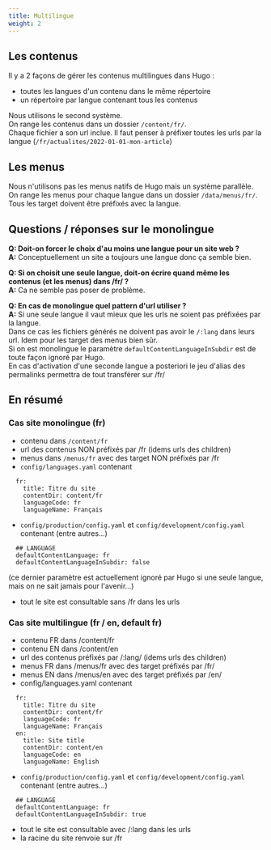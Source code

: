 ```yaml
---
title: Multilingue
weight: 2
---
```




## Les contenus

Il y a 2 façons de gérer les contenus multilingues dans Hugo :
- toutes les langues d'un contenu dans le même répertoire
- un répertoire par langue contenant tous les contenus

Nous utilisons le second système.  
On range les contenus dans un dossier `/content/fr/`.  
Chaque fichier a son url inclue. Il faut penser à préfixer toutes les urls par la langue (`/fr/actualites/2022-01-01-mon-article`)

## Les menus

Nous n'utilisons pas les menus natifs de Hugo mais un système parallèle.  
On range les menus pour chaque langue dans un dossier `/data/menus/fr/`. Tous les target doivent être préfixés avec la langue.


## Questions / réponses sur le monolingue

**Q: Doit-on forcer le choix d'au moins une langue pour un site web ?**  
**A:** Conceptuellement un site a toujours une langue donc ça semble bien.  

**Q: Si on choisit une seule langue, doit-on écrire quand même les contenus (et les menus) dans /fr/ ?**   
**A:** Ca ne semble pas poser de problème.  

**Q: En cas de monolingue quel pattern d'url utiliser ?**   
**A:** Si une seule langue il vaut mieux que les urls ne soient pas préfixées par la langue.  
Dans ce cas les fichiers générés ne doivent pas avoir le `/:lang` dans leurs url. Idem pour les target des menus bien sûr.  
Si on est monolingue le paramètre `defaultContentLanguageInSubdir` est de toute façon ignoré par Hugo.  
En cas d'activation d'une seconde langue a posteriori le jeu d'alias des permalinks permettra de tout transférer sur /fr/  


## En résumé

### Cas site monolingue (fr)
- contenu dans `/content/fr`
- url des contenus NON préfixés par /fr (idems urls des children)
- menus dans `/menus/fr` avec des target NON préfixés par /fr
- `config/languages.yaml` contenant
```
  fr:
    title: Titre du site
    contentDir: content/fr
    languageCode: fr
    languageName: Français
```
- `config/production/config.yaml` et `config/development/config.yaml` contenant (entre autres...)
```
  ## LANGUAGE
  defaultContentLanguage: fr
  defaultContentLanguageInSubdir: false
```
(ce dernier paramètre est actuellement ignoré par Hugo si une seule langue, mais on ne sait jamais pour l'avenir...)  
- tout le site est consultable sans /fr dans les urls

### Cas site multilingue (fr / en, default fr)
- contenu FR dans /content/fr
- contenu EN dans /content/en
- url des contenus préfixés par /:lang/ (idems urls des children)
- menus FR dans /menus/fr avec des target préfixés par /fr/
- menus EN dans /menus/en avec des target préfixés par /en/
- config/languages.yaml contenant
```
  fr:
    title: Titre du site
    contentDir: content/fr
    languageCode: fr
    languageName: Français
  en:
    title: Site title
    contentDir: content/en
    languageCode: en
    languageName: English
```
- `config/production/config.yaml` et `config/development/config.yaml` contenant (entre autres...)
```
  ## LANGUAGE
  defaultContentLanguage: fr
  defaultContentLanguageInSubdir: true
```
- tout le site est consultable avec /:lang dans les urls
- la racine du site renvoie sur /fr
